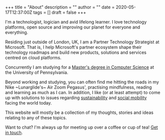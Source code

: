 +++
title = "About"
description = ""
author = ""
date = 2020-05-17T12:37:00Z
tags = []
draft = false
+++

I'm a technologist, logician and avid lifelong learner. I love technology platforms, open source and improving our planet for everyone and everything.

Residing just outside of London, UK, I am a Partner Technology Strategist at Microsoft. That is, I help Microsoft's partner ecosystem shape their technology roadmaps and build new products, solutions and services centred on cloud platforms.

Concurrently I am studying for a [Master's degree in Computer Science](https://onlinelearning.seas.upenn.edu/mcit/) at the University of Pennsylvania.

Beyond working and studying, you can often find me hitting the roads in my Nike ~Lunarglide's~ Air Zoom Pegasus', practising mindfulness, reading and learning as much as I can. In addition, I like (or at least attempt) to come up with solutions to issues regarding [sustainability](https://en.wikipedia.org/wiki/Sustainability) and [social mobility](https://en.wikipedia.org/wiki/Social_mobility) facing the world today.

This website will mostly be a collection of my thoughts, stories and ideas relating to any of these topics.

Want to chat? I'm always up for meeting up over a coffee or cup of tea! [Get in touch](https://twitter.com/wiigg).
